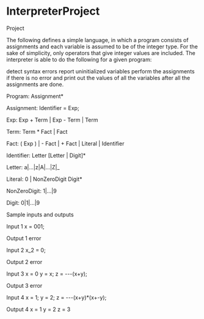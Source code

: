 # InterpreterProject

Project

The following defines a simple language, in which a program consists of assignments and each variable is assumed to be of the integer type. For the sake of simplicity, only operators that give integer values are included. The interpreter is able to do the following for a given program:

detect syntax errors
report uninitialized variables
perform the assignments if there is no error and print out the values of all the variables after all the assignments are done.

Program: Assignment*

Assignment: Identifier = Exp;

Exp: Exp + Term | Exp - Term | Term

Term: Term * Fact | Fact

Fact: ( Exp ) | - Fact | + Fact | Literal | Identifier

Identifier: Letter [Letter | Digit]*

Letter: a|...|z|A|...|Z|_

Literal: 0 | NonZeroDigit Digit*

NonZeroDigit: 1|...|9

Digit: 0|1|...|9

Sample inputs and outputs

Input 1 x = 001;

Output 1 error

Input 2 x_2 = 0;

Output 2 error

Input 3 x = 0 y = x; z = ---(x+y);

Output 3 error

Input 4 x = 1; y = 2; z = ---(x+y)*(x+-y);

Output 4 x = 1 y = 2 z = 3
